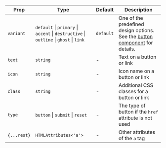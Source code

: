 | Prop        | Type                                                                                  | Default   | Description                                                                                 |
| ----------- | ------------------------------------------------------------------------------------- | --------- | ------------------------------------------------------------------------------------------- |
| `variant`   | `default` \| `primary` \| `accent` \| `destructive` \| `outline` \| `ghost` \| `link` | `default` | One of the predefined design options. See the [button component](/docs/button) for details. |
| `text`      | `string`                                                                              | -         | Text on a button or link                                                                    |
| `icon`      | `string`                                                                              | -         | Icon name on a button or link                                                               |
| `class`     | `string`                                                                              | -         | Additional CSS classes for a button or link                                                 |
| `type`      | `button` \| `submit` \| `reset`                                                       | -         | The type of button if the `href` attribute is not used                                      |
| `{...rest}` | `HTMLAttributes<'a'>`                                                                 | -         | Other attributes of the `a` tag                                                             |
